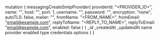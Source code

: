 mutation {
    messagingCreateSmtpProvider(
        providerId: "<PROVIDER_ID>",
        name: "<NAME>",
        host: "<HOST>",
        port: 1,
        username: "<USERNAME>",
        password: "<PASSWORD>",
        encryption: "none",
        autoTLS: false,
        mailer: "<MAILER>",
        fromName: "<FROM_NAME>",
        fromEmail: "email@example.com",
        replyToName: "<REPLY_TO_NAME>",
        replyToEmail: "email@example.com",
        enabled: false
    ) {
        _id
        _createdAt
        _updatedAt
        name
        provider
        enabled
        type
        credentials
        options
    }
}
